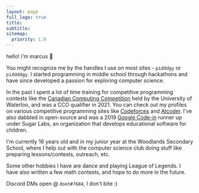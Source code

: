 ```yaml
---
layout: page
full_logo: true
title: 
subtitle: 
sitemap:
  priority: 1.0
---
```

<p id="describe-text"> hello! i'm marcus 👋 </p>


You might recognize me by the handles I use on most sites - `pidddgy` or `piddddgy`. I started programming in middle school through hackathons and have since developed a passion for exploring computer science. 

In the past I spent a lot of time training for competitive programming contests like the [Canadian Computing Competition](https://cemc.uwaterloo.ca/contests/computing.html) held by the University of Waterloo, and was a CCO qualifier in 2021. You can check out my profiles on various competitive programming sites like [Codeforces](https://codeforces.com/profile/piddddgy) and [Atcoder](https://atcoder.jp/users/piddddgy). I've also dabbled in open-source and was a 2019 [Google Code-in](https://codein.withgoogle.com/archive/) runner up under Sugar Labs, an organization that develops educational software for children. 

I'm currently 16 years old and in my junior year at the Woodlands Secondary School, where I help out with the computer science club doing stuff like preparing lessons/contests, outreach, etc.

Some other hobbies I have are dance and playing League of Legends. I have also written a few math contests, and hope to do more in the future. 

Discord DMs open @ `doot#7684`, I don't bite :)
<br>
<br>
<br>
<br>
<br>
<br>
<br>